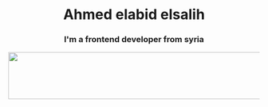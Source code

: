 <h1 align="center" color="red">Ahmed elabid elsalih</h1>
<h3 align="center">I'm a frontend developer from syria</h3>
 <img src="https://d.top4top.io/p_22721ro5x1.png" width=1000px height=95px>
<!--
**ahmedelabidelsalih/ahmedelabidelsalih** is a ✨ _special_ ✨ repository because its `README.md` (this file) appears on your GitHub profile.

Here are some ideas to get you started:

- 🔭 I’m currently working on ...
- 🌱 I’m currently learning ...
- 👯 I’m looking to collaborate on ...
- 🤔 I’m looking for help with ...
- 💬 Ask me about ...
- 📫 How to reach me: ...
- 😄 Pronouns: ...
- ⚡ Fun fact: ...
-->
